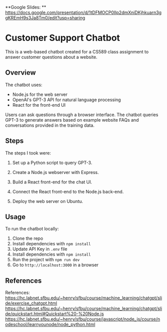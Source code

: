 
**Google Slides: ** https://docs.google.com/presentation/d/1tDFMOCP0IIp2dmXniDKjhkuarn3ggKREmH9s3Ja8Tm0/edit?usp=sharing

# Customer Support Chatbot

This is a web-based chatbot created for a CS589 class assignment to answer customer questions about a website.

## Overview

The chatbot uses:

- Node.js for the web server  
- OpenAI's GPT-3 API for natural language processing
- React for the front-end UI

Users can ask questions through a browser interface. The chatbot queries GPT-3 to generate answers based on example website FAQs and conversations provided in the training data.

## Steps

The steps I took were:

1. Set up a Python script to query GPT-3.

2. Create a Node.js webserver with Express.

3. Build a React front-end for the chat UI.

4. Connect the React front-end to the Node.js back-end.

5. Deploy the web server on Ubuntu.

## Usage 

To run the chatbot locally:

1. Clone the repo
2. Install dependencies with `npm install`
3. Update API Key in `.env` file 
4. Install dependencies with `npm install`
5. Run the project with `npm run dev`
6. Go to `http://localhost:3000` in a browser

## References

References: https://hc.labnet.sfbu.edu/~henry/sfbu/course/machine_learning/chatgpt/slide/exercise_chatgpt.html
https://hc.labnet.sfbu.edu/~henry/sfbu/course/machine_learning/chatgpt/slide/quickstart.html#Quickstart%20-%20Node.js
https://hc.labnet.sfbu.edu/~henry/sfbu/course/javascript/node_js/course/nodeschool/learnyounode/node_python.html

